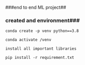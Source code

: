 
###end to end ML project##

### created and environment###
```
conda create -p venv python==3.8
```
```
conda activate /venv
````
```
install all important libraries

pip install -r requirement.txt
```





